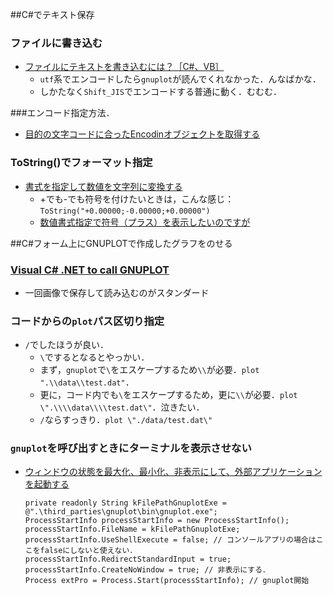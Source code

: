 ##C#でテキスト保存
### ファイルに書き込む
- [ファイルにテキストを書き込むには？［C#、VB］](http://www.atmarkit.co.jp/ait/articles/0711/08/news119.html)
  - `utf`系でエンコードしたら`gnuplot`が読んでくれなかった．んなばかな．
  - しかたなく`Shift_JIS`でエンコードする普通に動く．むむむ．

###エンコード指定方法．
- [目的の文字コードに合ったEncodinオブジェクトを取得する](http://dobon.net/vb/dotnet/string/getencodingobject.html)

### ToString()でフォーマット指定
- [書式を指定して数値を文字列に変換する](http://dobon.net/vb/dotnet/string/inttostring.html)
  - +でも-でも符号を付けたいときは，こんな感じ：`ToString("+0.00000;-0.00000;+0.00000")`
  - [数値書式指定で符号（プラス）を表示したいのですが](http://www.atmarkit.co.jp/bbs/phpBB/viewtopic.php?topic=41571&forum=7)

##C#フォーム上にGNUPLOTで作成したグラフをのせる
### [Visual C# .NET to call GNUPLOT](https://social.msdn.microsoft.com/Forums/vstudio/en-US/fd4d7e32-e0b1-4475-877e-a929978eb2d6/visual-c-net-to-call-gnuplot)
- 一回画像で保存して読み込むのがスタンダード
### コードからの`plot`パス区切り指定
- `/`でしたほうが良い．
  - `\`でするとなるとやっかい．
  - まず，`gnuplot`で`\`をエスケープするため`\\`が必要．`plot ".\\data\\test.dat"`．
  - 更に，コード内でも`\`をエスケープするため，更に`\\`が必要．`plot \".\\\\data\\\\test.dat\"`．泣きたい．
  - `/`ならすっきり．`plot \"./data/test.dat\"`
### `gnuplot`を呼び出すときにターミナルを表示させない
- [ウィンドウの状態を最大化、最小化、非表示にして、外部アプリケーションを起動する](http://dobon.net/vb/dotnet/process/processwindowstyle.html)

  ```
  private readonly String kFilePathGnuplotExe = @".\third_parties\gnuplot\bin\gnuplot.exe";
  ProcessStartInfo processStartInfo = new ProcessStartInfo();
  processStartInfo.FileName = kFilePathGnuplotExe;
  processStartInfo.UseShellExecute = false; // コンソールアプリの場合はここをfalseにしないと使えない．
  processStartInfo.RedirectStandardInput = true;
  processStartInfo.CreateNoWindow = true; // 非表示にする．
  Process extPro = Process.Start(processStartInfo); // gnuplot開始
  ```
